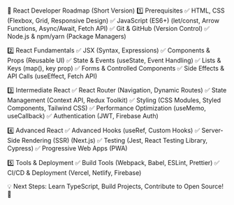 🚀 React Developer Roadmap (Short Version)
1️⃣ Prerequisites
✅ HTML, CSS (Flexbox, Grid, Responsive Design)
✅ JavaScript (ES6+) (let/const, Arrow Functions, Async/Await, Fetch API)
✅ Git & GitHub (Version Control)
✅ Node.js & npm/yarn (Package Managers)

2️⃣ React Fundamentals
✅ JSX (Syntax, Expressions)
✅ Components & Props (Reusable UI)
✅ State & Events (useState, Event Handling)
✅ Lists & Keys (map(), key prop)
✅ Forms & Controlled Components
✅ Side Effects & API Calls (useEffect, Fetch API)

3️⃣ Intermediate React
✅ React Router (Navigation, Dynamic Routes)
✅ State Management (Context API, Redux Toolkit)
✅ Styling (CSS Modules, Styled Components, Tailwind CSS)
✅ Performance Optimization (useMemo, useCallback)
✅ Authentication (JWT, Firebase Auth)

4️⃣ Advanced React
✅ Advanced Hooks (useRef, Custom Hooks)
✅ Server-Side Rendering (SSR) (Next.js)
✅ Testing (Jest, React Testing Library, Cypress)
✅ Progressive Web Apps (PWA)

5️⃣ Tools & Deployment
✅ Build Tools (Webpack, Babel, ESLint, Prettier)
✅ CI/CD & Deployment (Vercel, Netlify, Firebase)

💡 Next Steps: Learn TypeScript, Build Projects, Contribute to Open Source! 🚀